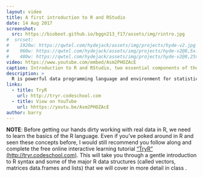 ```yaml
---
layout: video
title: A first introduction to R and RStudio
date: 14 Aug 2017
screenshot:
  src: https://bioboot.github.io/bggn213_f17/assets/img/rintro.jpg
#  srcset:
#    1920w: https://qwtel.com/hydejack/assets/img/projects/hyde-v2.jpg
#    960w: https://qwtel.com/hydejack/assets/img/projects/hyde-v2@0,5x.jpg
#    480w: https://qwtel.com/hydejack/assets/img/projects/hyde-v2@0,25x.jpg
video: https://www.youtube.com/embed/Asm2PHOZAcE
caption: Introduction to R and RStudio, two essential components of the course.
description: >
  R is powerful data programming language and environment for statistical computing, data analysis and graphics. R is typically used to explore and understand data in an open-ended, highly interactive, iterative way. Learning R will give you the freedom to experiment and problem solve during data analysis — exactly what we need as bioinformaticians!
links:
  - title: TryR
    url: http://tryr.codeschool.com
  - title: View on YouTube
    url: hhttps://youtu.be/Asm2PHOZAcE
author: barry
---
```


**NOTE**: 
Before getting our hands dirty working with real data in R, we need to learn the basics of the R language. Even if you’ve poked around in R and seen these concepts before, I would still recommend you follow along and complete the free online interactive learning tutorial [“TryR” (http://tryr.codeschool.com)](http://tryr.codeschool.com). This will take you through a gentle introduction to R syntax and some of the major R data structures (called vectors, matrices data.frames and lists) that we will cover in more detail in class .



